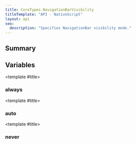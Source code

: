 ```yaml
---
title: CoreTypes.NavigationBarVisibility
titleTemplate: "API - NativeScript"
layout: api
seo:
  description: "Specifies NavigationBar visibility mode."
---
```


<!-- This page is auto generated, do not edit manually. -->
<!-- Run "yarn generate:api-docs" to regenerate -->

<script setup lang="ts">
  import { provide } from "vue";
  import API_DATA from "./CoreTypes-NavigationBarVisibility.data.json";
  
  provide('API_DATA', API_DATA);
</script>

<APIRefHierarchy v-once />

<APIRefComment commentBase64="eyJibG9ja1RhZ3MiOltdLCJtb2RpZmllclRhZ3MiOnt9LCJzdW1tYXJ5IjpbeyJraW5kIjoidGV4dCIsInRleHQiOiJTcGVjaWZpZXMgTmF2aWdhdGlvbkJhciB2aXNpYmlsaXR5IG1vZGUuIn1dfQ==" v-once />

## <Heading ignore>Summary</Heading>

<APIRefSummary v-once />

## Variables

<div class="isConst">

<APIRef for="2692" v-once>

<template #title>

### always

</template>

</APIRef>

</div>

<div class="isConst">

<APIRef for="2690" v-once>

<template #title>

### auto

</template>

</APIRef>

</div>

<div class="isConst">

<APIRef for="2691" v-once>

<template #title>

### never

</template>

</APIRef>

</div>
